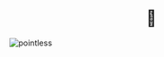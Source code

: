 <h1 align="center">💾</h1>

![pointless](https://github.com/user-attachments/assets/dd695dd9-3dba-415e-883c-c960134b16f3)
